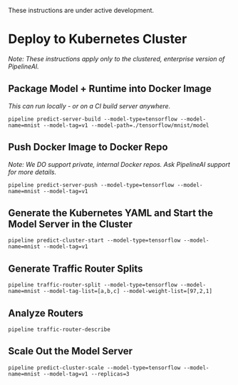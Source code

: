 These instructions are under active development.

# Deploy to Kubernetes Cluster
_Note:  These instructions apply only to the clustered, enterprise version of PipelineAI._

## Package Model + Runtime into Docker Image
_This can run locally - or on a CI build server anywhere._
```
pipeline predict-server-build --model-type=tensorflow --model-name=mnist --model-tag=v1 --model-path=./tensorflow/mnist/model
```

## Push Docker Image to Docker Repo

_Note:  We DO support private, internal Docker repos.  Ask PipelineAI support for more details._
```
pipeline predict-server-push --model-type=tensorflow --model-name=mnist --model-tag=v1
```

## Generate the Kubernetes YAML and Start the Model Server in the Cluster
```
pipeline predict-cluster-start --model-type=tensorflow --model-name=mnist --model-tag=v1
```

## Generate Traffic Router Splits
```
pipeline traffic-router-split --model-type=tensorflow --model-name=mnist --model-tag-list=[a,b,c] --model-weight-list=[97,2,1]
```
## Analyze Routers
```
pipeline traffic-router-describe
```

## Scale Out the Model Server
```
pipeline predict-cluster-scale --model-type=tensorflow --model-name=mnist --model-tag=v1 --replicas=3
```
